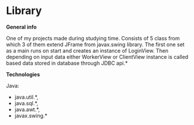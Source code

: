 # Library

**General info**

One of my projects made during studying time. Consists of 5 class from which 3 of them extend JFrame from javax.swing library. The first one set as a main runs on start and creates an instance of LoginView. Then depending on input data either WorkerView or ClientView instance is called based data stored in database through JDBC api.*



**Technologies**

Java:
- java.util.\*,
- java.sql.\*,
- java.awt.\*,
- javax.swing.\*
